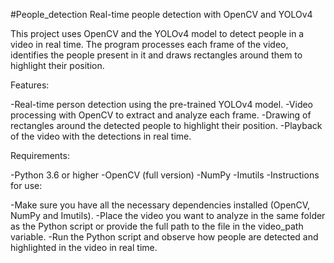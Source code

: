 #People_detection
Real-time people detection with OpenCV and YOLOv4

This project uses OpenCV and the YOLOv4 model to detect people in a video in real time. The program processes each frame of the video, identifies the people present in it and draws rectangles around them to highlight their position.

Features:

-Real-time person detection using the pre-trained YOLOv4 model.
-Video processing with OpenCV to extract and analyze each frame.
-Drawing of rectangles around the detected people to highlight their position.
-Playback of the video with the detections in real time.

Requirements:

-Python 3.6 or higher
-OpenCV (full version)
-NumPy
-Imutils
-Instructions for use:

-Make sure you have all the necessary dependencies installed (OpenCV, NumPy and Imutils).
-Place the video you want to analyze in the same folder as the Python script or provide the full path to the file in the video_path variable.
-Run the Python script and observe how people are detected and highlighted in the video in real time.
